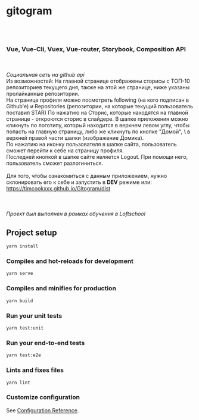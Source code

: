 # gitogram #
\
 
### Vue, Vue-Cli, Vuex, Vue-router, Storybook, Composition API 
\
\
<em>Социальная сеть на github api</em>\
 Из возможностей: 
На главной странице отображены сторисы с ТОП-10 репозиториев текущего дня, также на этой же странице, ниже указаны пролайканные репозитории.\
На странице профиля можно посмотреть following (на кого подписан в Github'e) и Repositories (репозитории, на которые текущий пользователь поставил STAR)
По нажатию на Сторис, которые находятся на главной странице - откроются сторис в слайдере.
В шапке приложения можно кликнуть по логотипу, который находится в верхнем левом углу, чтобы попасть на главную страницу, либо же кликнуть по кнопке "Домой", \ в верхней правой части шапки (изображение Домика). \
По нажатию на иконку пользователя в шапке сайта, пользователь сможет перейти к себе на страницу профиля. \
Последней кнопкой в шапке сайте является Logout. При помощи него, пользователь сможет разлогиниться.
\
\
Для того, чтобы ознакомиться с данным приложением, нужно склонировать его к себе и запустить в **DEV** режиме или:
https://timcookxxx.github.io/Gitogram/dist
\
\
\
\
<em>Проект был выполнен в рамках обучения в Loftschool</em>

## Project setup
```
yarn install
```

### Compiles and hot-reloads for development
```
yarn serve
```

### Compiles and minifies for production
```
yarn build
```

### Run your unit tests
```
yarn test:unit
```

### Run your end-to-end tests
```
yarn test:e2e
```

### Lints and fixes files
```
yarn lint
```

### Customize configuration
See [Configuration Reference](https://cli.vuejs.org/config/).
